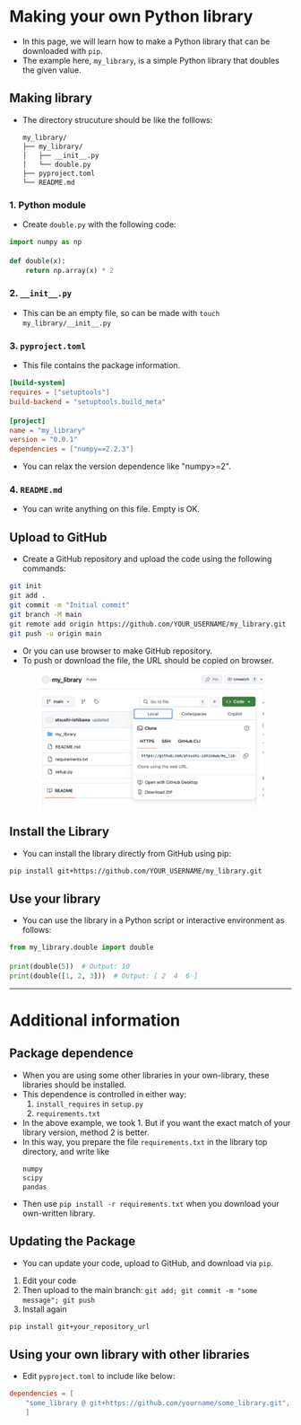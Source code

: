 # Making your own Python library
* In this page, we will learn how to make a Python library that can be downloaded with `pip`.
* The example here, `my_library`, is a simple Python library that doubles the given value.

## Making library
* The directory strucuture should be like the folllows:
  ```
  my_library/
  ├── my_library/
  │   ├── __init__.py
  │   └── double.py
  ├── pyproject.toml
  └── README.md
  ```

### 1. Python module
* Create `double.py` with the following code:

```python
import numpy as np

def double(x):
    return np.array(x) * 2
```

### 2. `__init__.py`
* This can be an empty file, so can be made with `touch my_library/__init__.py`

### 3. `pyproject.toml`
* This file contains the package information.

```toml
[build-system]
requires = ["setuptools"]
build-backend = "setuptools.build_meta"

[project]
name = "my_library"
version = "0.0.1"
dependencies = ["numpy==2.2.3"]
```

* You can relax the version dependence like "numpy>=2".

### 4. `README.md`
* You can write anything on this file. Empty is OK.

## Upload to GitHub
* Create a GitHub repository and upload the code using the following commands:

```sh
git init
git add .
git commit -m "Initial commit"
git branch -M main
git remote add origin https://github.com/YOUR_USERNAME/my_library.git
git push -u origin main
```
* Or you can use browser to make GitHub repository.
* To push or download the file, the URL should be copied on browser.

<div align=center>
<img src="../figures/my_library.png" width=80%>
</div>

## Install the Library
* You can install the library directly from GitHub using pip:
```sh
pip install git+https://github.com/YOUR_USERNAME/my_library.git
```

## Use your library
* You can use the library in a Python script or interactive environment as follows:

```python
from my_library.double import double

print(double(5))  # Output: 10
print(double([1, 2, 3]))  # Output: [ 2  4  6 ]
```

---

# Additional information

## Package dependence
* When you are using some other libraries in your own-library, these libraries should be installed.
* This dependence is controlled in either way:
  1. `install_requires` in `setup.py`
  2. `requirements.txt`
* In the above example, we took 1. But if you want the exact match of your library version, method 2 is better.
* In this way, you prepare the file `requirements.txt` in the library top directory, and write like
  ```
  numpy
  scipy
  pandas
  ```
* Then use `pip install -r requirements.txt` when you download your own-written library.

## Updating the Package
* You can update your code, upload to GitHub, and download via `pip`.
1. Edit your code
2. Then upload to the main branch: `git add; git commit -m "some message"; git push`
3. Install again
  ```sh
  pip install git+your_repository_url
  ```

## Using your own library with other libraries
* Edit `pyproject.toml` to include like below:
```toml
dependencies = [
    "some_library @ git+https://github.com/yourname/some_library.git",
    ]
```
